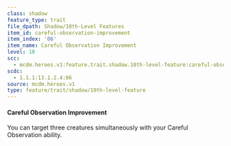 ```yaml
---
class: shadow
feature_type: trait
file_dpath: Shadow/10th-Level Features
item_id: careful-observation-improvement
item_index: '06'
item_name: Careful Observation Improvement
level: 10
scc:
  - mcdm.heroes.v1:feature.trait.shadow.10th-level-feature:careful-observation-improvement
scdc:
  - 1.1.1:13.1.2.4:06
source: mcdm.heroes.v1
type: feature/trait/shadow/10th-level-feature
---
```


#### Careful Observation Improvement

You can target three creatures simultaneously with your Careful Observation ability.
